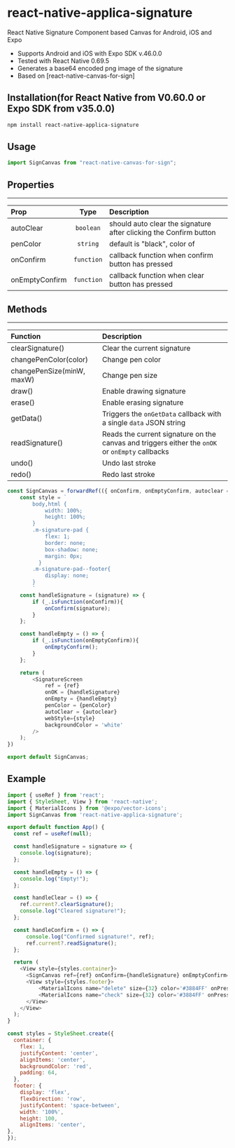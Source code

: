 # react-native-applica-signature

React Native Signature Component based Canvas for Android, iOS and Expo

- Supports Android and iOS with Expo SDK v.46.0.0
- Tested with React Native 0.69.5
- Generates a base64 encoded png image of the signature
- Based on [react-native-canvas-for-sign]

## Installation(for React Native from V0.60.0 or Expo SDK from v35.0.0)

```bash
npm install react-native-applica-signature
```

## Usage
```js
import SignCanvas from "react-native-canvas-for-sign";
```

## Properties

---

| Prop                                |    Type    | Description                                                                                                                                           |
| :---------------------------------- | :--------: | :---------------------------------------------------------------------------------------------------------------------------------------------------- |
| autoClear                           | `boolean`  | should auto clear the signature after clicking the Confirm button
| penColor                            |  `string`  | default is "black", color of 
| onConfirm                           | `function`  | callback function when confirm button has pressed
| onEmptyConfirm                      | `function`  | callback function when clear button has pressed 

## Methods

---

| Function                  | Description                                                                                     |
| :--------------------     | :-----------------------------------------------------------------------------------------------|
| clearSignature()          | Clear the current signature                                                                     |
| changePenColor(color)     | Change pen color                                                                                |
| changePenSize(minW, maxW) | Change pen size                                                                                 |
| draw()                    | Enable drawing signature                                                                        |
| erase()                   | Enable erasing signature                                                                        |
| getData()                 | Triggers the `onGetData` callback with a single `data` JSON string                              |
| readSignature()           | Reads the current signature on the canvas and triggers either the `onOK` or `onEmpty` callbacks |
| undo()                    | Undo last stroke                                                                                |
| redo()                    | Redo last stroke                                                                                |

```js
const SignCanvas = forwardRef(({ onConfirm, onEmptyConfirm, autoclear = true, penColor = 'blue' }, ref) => {
    const style = `
        body,html {
            width: 100%; 
            height: 100%;
        }
        .m-signature-pad {
            flex: 1;
            border: none;
            box-shadow: none;
            margin: 0px;
          }
        .m-signature-pad--footer{
            display: none;
        } 
        `
    const handleSignature = (signature) => {
        if (_.isFunction(onConfirm)){
            onConfirm(signature);
        }
    };

    const handleEmpty = () => {
        if (_.isFunction(onEmptyConfirm)){
            onEmptyConfirm();
        }
    };

    return (
        <SignatureScreen
            ref = {ref}
            onOK = {handleSignature}
            onEmpty = {handleEmpty}
            penColor = {penColor}
            autoClear = {autoclear}
            webStyle={style}
            backgroundColor = 'white'
        />
    );
})

export default SignCanvas;
```

## Example

```js
import { useRef } from 'react';
import { StyleSheet, View } from 'react-native';
import { MaterialIcons } from '@expo/vector-icons';
import SignCanvas from 'react-native-applica-signature';

export default function App() {
  const ref = useRef(null);

  const handleSignature = signature => {
    console.log(signature);
  };

  const handleEmpty = () => {
    console.log("Empty!");
  };

  const handleClear = () => {
    ref.current?.clearSignature();
    console.log("Cleared signature!");
  };

  const handleConfirm = () => {
      console.log("Confirmed signature!", ref);
      ref.current?.readSignature();
  };

  return (
    <View style={styles.container}>
      <SignCanvas ref={ref} onConfirm={handleSignature} onEmptyConfirm={handleEmpty} /> 
      <View style={styles.footer}>
          <MaterialIcons name="delete" size={32} color='#3884FF' onPress={handleClear}/>
          <MaterialIcons name="check" size={32} color='#3884FF' onPress={handleConfirm}/>
      </View> 
    </View>
  );
}

const styles = StyleSheet.create({
  container: {
    flex: 1,
    justifyContent: 'center',
    alignItems: 'center',
    backgroundColor: 'red',
    padding: 64,
  },
  footer: {
    display: 'flex',
    flexDirection: 'row',
    justifyContent: 'space-between',
    width: '100%',
    height: 100,
    alignItems: 'center',
},
});
```
